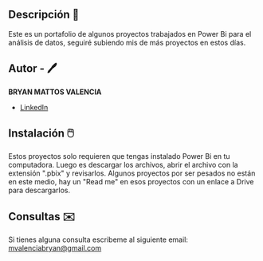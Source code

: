 ## Descripción 🌴

Este es un portafolio de algunos proyectos trabajados en Power Bi para el análisis de datos, seguiré subiendo mis de más proyectos en estos días.

## Autor - 🖊️
**BRYAN MATTOS VALENCIA**

* [LinkedIn](www.linkedin.com/in/bmvalencia/)

## Instalación 🖱️
Estos proyectos solo requieren que tengas instalado Power Bi en tu computadora. Luego es descargar los archivos, abrir el archivo con la extensión ".pbix" y revisarlos.
Algunos proyectos por ser pesados no están en este medio, hay un "Read me" en esos proyectos con un enlace a Drive para descargarlos.

## Consultas ✉️
Si tienes alguna consulta escribeme al siguiente email: mvalenciabryan@gmail.com
